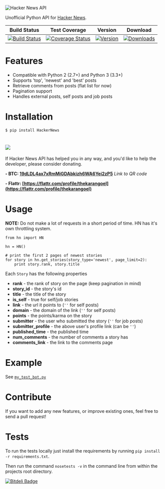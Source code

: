![Hacker News API](https://raw.github.com/karan/HackerNewsAPI/master/HN.jpg)

Unofficial Python API for [Hacker News](https://news.ycombinator.com/).


| Build Status | Test Coverage | Version | Download |
| ------------ | ------------- | ------- | -------- |
| [![Build Status](https://travis-ci.org/karan/HackerNewsAPI.png?branch=master)](https://travis-ci.org/karan/HackerNewsAPI) | [![Coverage Status](https://coveralls.io/repos/karan/HackerNewsAPI/badge.png)](https://coveralls.io/r/karan/HackerNewsAPI) | [![Version](https://pypip.in/v/HackerNews/badge.png)](https://crate.io/packages/HackerNews/) | [![Downloads](https://pypip.in/d/HackerNews/badge.png)](https://crate.io/packages/HackerNews/) |

Features
============

- Compatible with Python 2 (2.7+) and Python 3 (3.3+)
- Supports 'top', 'newest' and 'best' posts
- Retrieve comments from posts (flat list for now)
- Pagination support
- Handles external posts, self posts and job posts

Installation
============

    $ pip install HackerNews


![](https://blockchain.info/Resources/buttons/donate_64.png)
=============

If Hacker News API has helped you in any way, and you'd like to help the developer, please consider donating.

**- BTC: [19dLDL4ax7xRmMiGDAbkizh6WA6Yei2zP5](http://i.imgur.com/bAQgKLN.png)** *Link to QR code*

**- Flattr: [https://flattr.com/profile/thekarangoel](https://flattr.com/profile/thekarangoel)**


Usage
==========

**NOTE:** Do not make a lot of requests in a short period of time. HN has it's own throttling system.


    from hn import HN

    hn = HN()
    
    # print the first 2 pages of newest stories
    for story in hn.get_stories(story_type='newest', page_limit=2):
        print story.rank, story.title

Each `Story` has the following properties

- **rank** - the rank of story on the page (keep pagination in mind)
- **story_id** - the story's id
- **title** - the title of the story
- **is_self** - true for self/job stories
- **link** - the url it points to (`''` for self posts)
- **domain** - the domain of the link (`''` for self posts)
- **points** - the points/karma on the story
- **submitter** - the user who submitted the story (`''` for job posts)
- **submitter_profile** - the above user's profile link (can be `''`)
- **published_time** - the published time
- **num_comments** - the number of comments a story has
- **comments_link** - the link to the comments page

Example
========

See [`my_test_bot.py`](https://github.com/karan/HackerNewsAPI/blob/master/my_test_bot.py)

Contribute
========

If you want to add any new features, or improve existing ones, feel free to send a pull request!

Tests
=====

To run the tests locally just install the requirements by running `pip install -r requirements.txt`.

Then run the command `nosetests -v` in the command line from within the projects root directory.

[![Bitdeli Badge](https://d2weczhvl823v0.cloudfront.net/karan/hackernewsapi/trend.png)](https://bitdeli.com/free "Bitdeli Badge")